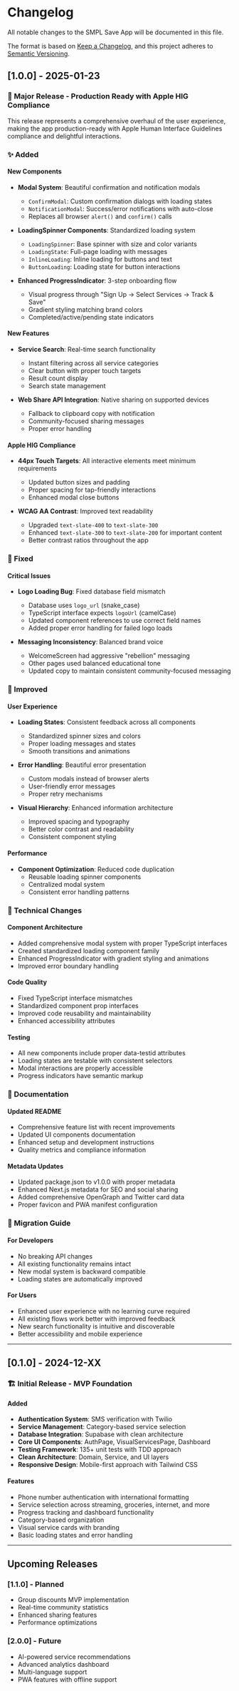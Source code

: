 # Changelog

All notable changes to the SMPL Save App will be documented in this file.

The format is based on [Keep a Changelog](https://keepachangelog.com/en/1.0.0/),
and this project adheres to [Semantic Versioning](https://semver.org/spec/v2.0.0.html).

## [1.0.0] - 2025-01-23

### 🎉 Major Release - Production Ready with Apple HIG Compliance

This release represents a comprehensive overhaul of the user experience, making the app production-ready with Apple Human Interface Guidelines compliance and delightful interactions.

### ✨ Added

#### New Components
- **Modal System**: Beautiful confirmation and notification modals
  - `ConfirmModal`: Custom confirmation dialogs with loading states
  - `NotificationModal`: Success/error notifications with auto-close
  - Replaces all browser `alert()` and `confirm()` calls

- **LoadingSpinner Components**: Standardized loading system
  - `LoadingSpinner`: Base spinner with size and color variants
  - `LoadingState`: Full-page loading with messages
  - `InlineLoading`: Inline loading for buttons and text
  - `ButtonLoading`: Loading state for button interactions

- **Enhanced ProgressIndicator**: 3-step onboarding flow
  - Visual progress through "Sign Up → Select Services → Track & Save"
  - Gradient styling matching brand colors
  - Completed/active/pending state indicators

#### New Features
- **Service Search**: Real-time search functionality
  - Instant filtering across all service categories
  - Clear button with proper touch targets
  - Result count display
  - Search state management

- **Web Share API Integration**: Native sharing on supported devices
  - Fallback to clipboard copy with notification
  - Community-focused sharing messages
  - Proper error handling

#### Apple HIG Compliance
- **44px Touch Targets**: All interactive elements meet minimum requirements
  - Updated button sizes and padding
  - Proper spacing for tap-friendly interactions
  - Enhanced modal close buttons

- **WCAG AA Contrast**: Improved text readability
  - Upgraded `text-slate-400` to `text-slate-300`
  - Enhanced `text-slate-300` to `text-slate-200` for important content
  - Better contrast ratios throughout the app

### 🐛 Fixed

#### Critical Issues
- **Logo Loading Bug**: Fixed database field mismatch
  - Database uses `logo_url` (snake_case)
  - TypeScript interface expects `logoUrl` (camelCase)
  - Updated component references to use correct field names
  - Added proper error handling for failed logo loads

- **Messaging Inconsistency**: Balanced brand voice
  - WelcomeScreen had aggressive "rebellion" messaging
  - Other pages used balanced educational tone
  - Updated copy to maintain consistent community-focused messaging

### 🎨 Improved

#### User Experience
- **Loading States**: Consistent feedback across all components
  - Standardized spinner sizes and colors
  - Proper loading messages and states
  - Smooth transitions and animations

- **Error Handling**: Beautiful error presentation
  - Custom modals instead of browser alerts
  - User-friendly error messages
  - Proper retry mechanisms

- **Visual Hierarchy**: Enhanced information architecture
  - Improved spacing and typography
  - Better color contrast and readability
  - Consistent component styling

#### Performance
- **Component Optimization**: Reduced code duplication
  - Reusable loading spinner components
  - Centralized modal system
  - Consistent error handling patterns

### 🔧 Technical Changes

#### Component Architecture
- Added comprehensive modal system with proper TypeScript interfaces
- Created standardized loading component family
- Enhanced ProgressIndicator with gradient styling and animations
- Improved error boundary handling

#### Code Quality
- Fixed TypeScript interface mismatches
- Standardized component prop interfaces
- Improved code reusability and maintainability
- Enhanced accessibility attributes

#### Testing
- All new components include proper data-testid attributes
- Loading states are testable with consistent selectors
- Modal interactions are properly accessible
- Progress indicators have semantic markup

### 📖 Documentation

#### Updated README
- Comprehensive feature list with recent improvements
- Updated UI components documentation
- Enhanced setup and development instructions
- Quality metrics and compliance information

#### Metadata Updates
- Updated package.json to v1.0.0 with proper metadata
- Enhanced Next.js metadata for SEO and social sharing
- Added comprehensive OpenGraph and Twitter card data
- Proper favicon and PWA manifest configuration

### 🚀 Migration Guide

#### For Developers
- No breaking API changes
- All existing functionality remains intact
- New modal system is backward compatible
- Loading states are automatically improved

#### For Users
- Enhanced user experience with no learning curve required
- All existing flows work better with improved feedback
- New search functionality is intuitive and discoverable
- Better accessibility and mobile experience

---

## [0.1.0] - 2024-12-XX

### 🏗️ Initial Release - MVP Foundation

#### Added
- **Authentication System**: SMS verification with Twilio
- **Service Management**: Category-based service selection
- **Database Integration**: Supabase with clean architecture
- **Core UI Components**: AuthPage, VisualServicesPage, Dashboard
- **Testing Framework**: 135+ unit tests with TDD approach
- **Clean Architecture**: Domain, Service, and UI layers
- **Responsive Design**: Mobile-first approach with Tailwind CSS

#### Features
- Phone number authentication with international formatting
- Service selection across streaming, groceries, internet, and more
- Progress tracking and dashboard functionality
- Category-based organization
- Visual service cards with branding
- Basic loading states and error handling

---

## Upcoming Releases

### [1.1.0] - Planned
- Group discounts MVP implementation
- Real-time community statistics
- Enhanced sharing features
- Performance optimizations

### [2.0.0] - Future
- AI-powered service recommendations
- Advanced analytics dashboard
- Multi-language support
- PWA features with offline support